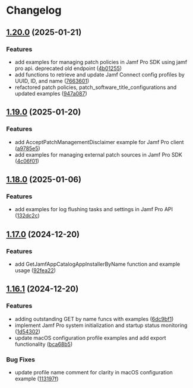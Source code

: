 # Changelog

## [1.20.0](https://github.com/deploymenttheory/go-api-sdk-jamfpro/compare/v1.19.0...v1.20.0) (2025-01-21)


### Features

* add examples for managing patch policies in Jamf Pro SDK using jamf pro api. deprecated old endpoint ([4b01255](https://github.com/deploymenttheory/go-api-sdk-jamfpro/commit/4b012551662223fe9d0245b4b602533a67ad0251))
* add functions to retrieve and update Jamf Connect config profiles by UUID, ID, and name ([7663601](https://github.com/deploymenttheory/go-api-sdk-jamfpro/commit/76636011676093ef0a3c62e8a90699147701d686))
* refactored patch policies, patch_software_title_configurations and updated examples ([947a087](https://github.com/deploymenttheory/go-api-sdk-jamfpro/commit/947a08718055bfb51584e5b2d64dfb66b9aa4600))

## [1.19.0](https://github.com/deploymenttheory/go-api-sdk-jamfpro/compare/v1.18.1...v1.19.0) (2025-01-20)


### Features

* add AcceptPatchManagementDisclaimer example for Jamf Pro client ([a9785e5](https://github.com/deploymenttheory/go-api-sdk-jamfpro/commit/a9785e57b2fed29795409f934cdc428b7c43640e))
* add examples for managing external patch sources in Jamf Pro SDK ([4c06f01](https://github.com/deploymenttheory/go-api-sdk-jamfpro/commit/4c06f01db9eadd02803ea029f509138b7f5dad3c))

## [1.18.0](https://github.com/deploymenttheory/go-api-sdk-jamfpro/compare/v1.17.1...v1.18.0) (2025-01-06)


### Features

* add examples for log flushing tasks and settings in Jamf Pro API ([132dc2c](https://github.com/deploymenttheory/go-api-sdk-jamfpro/commit/132dc2ce7405ba220fd2e0e7a51d90a4817d089d))

## [1.17.0](https://github.com/deploymenttheory/go-api-sdk-jamfpro/compare/v1.16.1...v1.17.0) (2024-12-20)


### Features

* add GetJamfAppCatalogAppInstallerByName function and example usage ([92fea22](https://github.com/deploymenttheory/go-api-sdk-jamfpro/commit/92fea22d0323c7f1aaf622c07b77df25f1630de3))

## [1.16.1](https://github.com/deploymenttheory/go-api-sdk-jamfpro/compare/v1.16.0...v1.16.1) (2024-12-20)


### Features

* adding outstanding GET by name funcs with examples ([6dc9bf1](https://github.com/deploymenttheory/go-api-sdk-jamfpro/commit/6dc9bf1a38c12a3acd6b69429e11d23185723863))
* implement Jamf Pro system initialization and startup status monitoring ([1d54302](https://github.com/deploymenttheory/go-api-sdk-jamfpro/commit/1d54302b079c1c40f057538a79e8ac723a277168))
* update macOS configuration profile examples and add export functionality ([bca68b5](https://github.com/deploymenttheory/go-api-sdk-jamfpro/commit/bca68b5a8af11d7c82bcfad0cd47c961f0c15f2a))


### Bug Fixes

* update profile name comment for clarity in macOS configuration example ([113197f](https://github.com/deploymenttheory/go-api-sdk-jamfpro/commit/113197f7c03ff44fcc9f2574a89ae9d66f1d4ffc))
